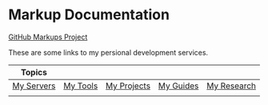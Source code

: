 # Markup Documentation
[GitHub Markups Project](https://github.com/dqromney/markups)

These are some links to my persional development services.

| Topics |  |  |  |  |
|:-:|:-:|:-:|:-:|:-:|
| [My Servers](servers/servers.md) | [My Tools](tools/tools.md) |[My Projects](projects/projects.md) | [My Guides](guides/guides.md) | [My Research](research/research.md) |
| | | | |


